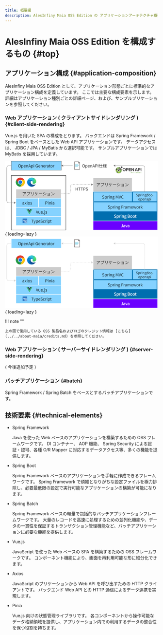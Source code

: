 ```yaml
---
title: 概要編
description: AlesInfiny Maia OSS Edition の アプリケーションアーキテクチャ概要を解説します。
---
```


# AlesInfiny Maia OSS Edition を構成するもの {#top}

## アプリケーション構成 {#application-composition}

AlesInfiny Maia OSS Edition として、アプリケーション形態ごとに標準的なアプリケーション構成を定義しています。
ここでは主要な構成要素を示します。
詳細はアプリケーション種別ごとの詳細ページ、および、サンプルプリケーションを参照してください。

### Web アプリケーション ( クライアントサイドレンダリング ) {#client-side-rendering}

Vue.js を用いた SPA の構成をとります。
バックエンドは Spring Framework / Spring Boot をベースとした Web API アプリケーションです。
データアクセスは、 JDBC / JPA / MyBatis から選択可能です。
サンプルアプリケーションでは MyBatis を採用しています。

![クライアントサイドレンダリング アプリケーションスタック](../../images/app-architecture/overview/client-side-rendering-maia-light.png#only-light){ loading=lazy }
![クライアントサイドレンダリング アプリケーションスタック](../../images/app-architecture/overview/client-side-rendering-maia-dark.png#only-dark){ loading=lazy }

!!! note ""

    上の図で使用している OSS 製品名およびロゴのクレジット情報は [こちら](../../about-maia/credits.md) を参照してください。

### Web アプリケーション ( サーバーサイドレンダリング ) {#server-side-rendering}

( 今後追加予定 )

### バッチアプリケーション {#batch}

Spring Framework / Spring Batch をベースとするバッチアプリケーションです。

## 技術要素 {#technical-elements}

- Spring Framework

    Java を使った Web ベースのアプリケーションを構築するための OSS フレームワークです。
    DI コンテナー、 AOP 機能、 Spring Security による認証・認可、各種 O/R Mapper に対応するデータアクセス等、多くの機能を提供します。

- Spring Boot

    Spring Framework ベースのアプリケーションを手軽に作成できるフレームワークです。
    Spring Framework で煩雑となりがちな設定ファイルを極力排除し、必要最低限の設定で実行可能なアプリケーションの構築が可能になります。

- Spring Batch

    Spring Framework ベースの軽量で包括的なバッチアプリケーションフレームワークです。
    大量のレコードを高速に処理するための並列化機能や、データの一貫性を保証するトランザクション管理機能など、バッチアプリケーションに必要な機能を提供します。

- Vue.js

    JavaScript を使った Web ベースの SPA を構築するための OSS フレームワークです。
    コンポーネント機能により、画面を再利用可能な形に細分化できます。

- Axios

    JavaScript のプリケーションから Web API を呼び出すための HTTP クライアントです。
    バックエンド Web API との HTTP 通信によるデータ連携を実現します。

- Pinia

    Vue.js 向けの状態管理ライブラリです。
    各コンポーネントから操作可能なデータ格納領域を提供し、アプリケーション内での利用するデータの整合性を保つ役割を持ちます。
